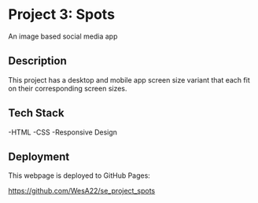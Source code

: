 # Project 3: Spots

An image based social media app

## Description

This project has a desktop and mobile app screen size variant that each fit on their corresponding screen sizes.

## Tech Stack 

-HTML
-CSS
-Responsive Design

## Deployment

This webpage is deployed to GitHub Pages:

https://github.com/WesA22/se_project_spots

